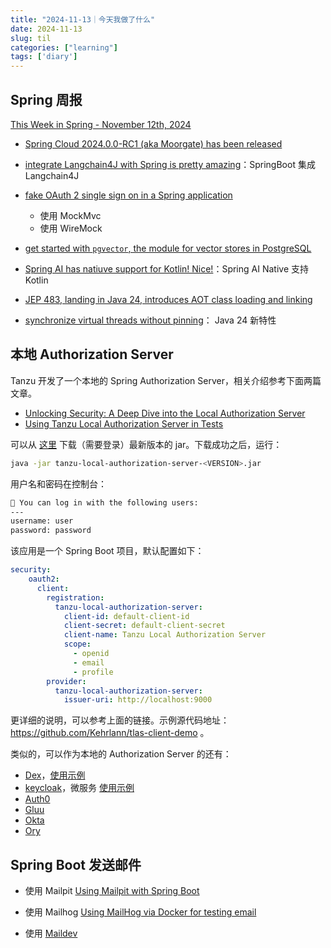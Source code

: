 ```yaml
---
title: "2024-11-13｜今天我做了什么"
date: 2024-11-13
slug: til
categories: ["learning"]
tags: ['diary']
---
```


## Spring 周报

[This Week in Spring - November 12th, 2024](https://spring.io/blog/2024/11/12/this-week-in-spring-november-12th-2024)

- [Spring Cloud 2024.0.0-RC1 (aka Moorgate) has been released](https://spring.io/blog/2024/11/08/spring-cloud-2024-0-0-rc1-aka-moorgate-has-been-released)
- [integrate Langchain4J with Spring is pretty amazing](https://javaetmoi.com/2024/11/integrer-un-chatbot-dans-une-webapp-java-avec-langchain4j/)：SpringBoot 集成 Langchain4J
- [fake OAuth 2 single sign on in a Spring application](https://blogs.vmware.com/tanzu/faking-oauth2-single-sign-on-in-spring-3-ways/)
  - 使用 MockMvc
  - 使用 WireMock

- [get started with `pgvector`, the module for vector stores in PostgreSQL](https://www.youtube.com/watch?v=psxR23HOGbI)
- [Spring AI has natiuve support for Kotlin! Nice!](https://github.com/spring-projects/spring-ai/pull/1666)：Spring AI Native 支持 Kotlin
- [JEP 483, landing in Java 24, introduces AOT class loading and linking](https://openjdk.org/jeps/483)
- [synchronize virtual threads without pinning](https://openjdk.org/jeps/491)： Java 24 新特性



## 本地 Authorization Server

Tanzu 开发了一个本地的 Spring Authorization Server，相关介绍参考下面两篇文章。

- [Unlocking Security: A Deep Dive into the Local Authorization Server](https://blogs.vmware.com/tanzu/unlocking-security-a-deep-dive-into-the-local-authorization-server/)
- [Using Tanzu Local Authorization Server in Tests](https://techdocs.broadcom.com/us/en/vmware-tanzu/spring/tanzu-spring/commercial/spring-tanzu/local-auth-server-testing-local-auth-server.html)

可以从 [这里](https://packages.broadcom.com/artifactory/spring-enterprise/com/vmware/tanzu/spring/tanzu-local-authorization-server/) 下载（需要登录）最新版本的 jar。下载成功之后，运行：

```bash
java -jar tanzu-local-authorization-server-<VERSION>.jar
```

用户名和密码在控制台：

```bash
🧑 You can log in with the following users:
---
username: user
password: password
```

该应用是一个 Spring Boot 项目，默认配置如下：

```yaml
security:
    oauth2:
      client:
        registration:
          tanzu-local-authorization-server:
            client-id: default-client-id
            client-secret: default-client-secret
            client-name: Tanzu Local Authorization Server
            scope:
              - openid
              - email
              - profile
        provider:
          tanzu-local-authorization-server:
            issuer-uri: http://localhost:9000
```

更详细的说明，可以参考上面的链接。示例源代码地址：https://github.com/Kehrlann/tlas-client-demo 。



类似的，可以作为本地的 Authorization Server 的还有：

- [Dex](https://dexidp.io/)，[使用示例](https://github.com/Kehrlann/spring-security-architecture-workshop/blob/main/dex.yml)
- [keycloak](https://www.keycloak.org/)，微服务 [使用示例](https://github.com/sivaprasadreddy/spring-boot-microservices-course/blob/main/deployment/docker-compose/infra.yml)
- [Auth0](https://auth0.com/)
- [Gluu](https://gluu.org/)
- [Okta](https://developer.okta.com/)
- [Ory](https://www.ory.sh/)

## Spring Boot 发送邮件

- 使用 Mailpit [Using Mailpit with Spring Boot](https://dimitri.codes/spring-boot-mailpit/)
- 使用 Mailhog [Using MailHog via Docker for testing email](https://akrabat.com/using-mailhog-via-docker-for-testing-email/)

- 使用 [Maildev](https://github.com/maildev/maildev)

